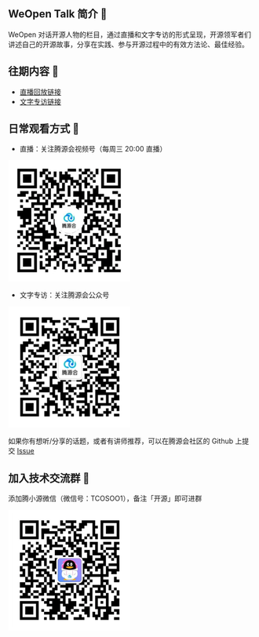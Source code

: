 ## WeOpen Talk 简介 🌟

WeOpen 对话开源人物的栏目，通过直播和文字专访的形式呈现，开源领军者们讲述自己的开源故事，分享在实践、参与开源过程中的有效方法论、最佳经验。

## 往期内容 🔗

- [直播回放链接](https://github.com/weopenprojects/WeOpen-Talk/tree/main/Live-Steaming)
- [文字专访链接](https://github.com/weopenprojects/WeOpen-Talk/tree/main/interview)

## 日常观看方式 🎥

- 直播：关注腾源会视频号（每周三 20:00 直播）

<img src="./腾源会视频号.png" title="腾源会视频号" alt="WeOpen Video">

- 文字专访：关注腾源会公众号

<img src="./腾源会公众号.png" title="腾源会公众号" alt="WeOpen Official Account">

如果你有想听/分享的话题，或者有讲师推荐，可以在腾源会社区的 Github 上提交 [Issue](https://github.com/weopenprojects/WeOpen-Talk/issues)

## 加入技术交流群 🍊

添加腾小源微信（微信号：TCOSOO1），备注「开源」即可进群

<img src="./腾小源微信.png" title="腾小源微信" alt="WeOpen Wechat">
